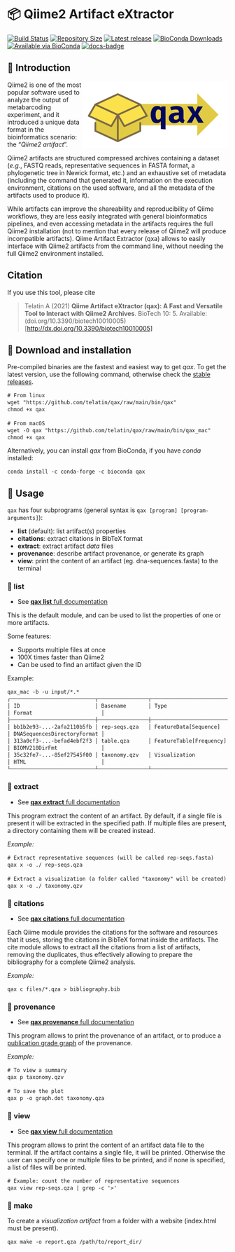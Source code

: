 # :package: Qiime2 Artifact eXtractor

[![Build Status](https://travis-ci.com/telatin/qax.svg?branch=main)](https://travis-ci.com/telatin/qax)
[![Repository Size](https://img.shields.io/github/languages/code-size/telatin/qax)](https://github.com/telatin/qax)
[![Latest release](https://img.shields.io/github/v/release/telatin/qax)](https://github.com/telatin/qax/releases)
[![BioConda Downloads](https://img.shields.io/conda/dn/bioconda/qax)](https://bioconda.github.io/recipes/qax/README.html)
[![Available via BioConda](https://img.shields.io/conda/vn/bioconda/qax)](https://bioconda.github.io/recipes/qax/README.html)
[![docs-badge](https://img.shields.io/badge/read-the%20docs-red)](https://telatin.github.io/qax)

## :book: Introduction

<a href="https://telatin.github.io/qax/" description="QAX documentation">
  <img alt="qax logo" align="right" width="333" height="153" src="https://raw.githubusercontent.com/telatin/qax/main/pages/qax.png">
</a>

Qiime2 is one of the most popular software used to analyze the output of metabarcoding experiment, and it introduced a unique data format in the bioinformatics scenario: the “_Qiime2 artifact_”.

Qiime2 artifacts are structured compressed archives containing a dataset (_e.g._, FASTQ reads, representative sequences in FASTA format, a phylogenetic tree in Newick format, etc.) and an exhaustive set of metadata (including the command that generated it, information on the execution environment, citations on the used software, and all the metadata of the artifacts used to produce it).

While artifacts can improve the shareability and reproducibility of Qiime workflows, they are less easily integrated with general bioinformatics pipelines, and even accessing metadata in the artifacts requires the full Qiime2 installation (not to mention that every release of Qiime2 will produce incompatible artifacts). Qiime Artifact Extractor (qxa) allows to easily interface with Qiime2 artifacts from the command line, without needing the full Qiime2 environment installed.


## Citation

If you use this tool, please cite

> Telatin A (2021) **Qiime Artifact eXtractor (qax): A Fast and Versatile Tool to Interact with Qiime2 Archives**. BioTech 10: 5. 
> Available: (doi.org/10.3390/biotech10010005)[http://dx.doi.org/10.3390/biotech10010005]

## :floppy_disk: Download and installation

Pre-compiled binaries are the fastest and easiest way to get _qax_. To get the latest version,
use the following command, otherwise check the [stable releases](https://github.com/telatin/qax/releases).  


```
# From linux
wget "https://github.com/telatin/qax/raw/main/bin/qax"
chmod +x qax

# From macOS
wget -O qax "https://github.com/telatin/qax/raw/main/bin/qax_mac"
chmod +x qax
```

Alternatively, you can install _qax_ from BioConda, if you have _conda_ installed:
```
conda install -c conda-forge -c bioconda qax
```

## :book: Usage

`qax` has four subprograms (general syntax is `qax [program] [program-arguments]`):

- **list** (default): list artifact(s) properties
- **citations**: extract citations in BibTeX format
- **extract**: extract artifact _data_ files
- **provenance**: describe artifact provenance, or generate its graph
- **view**: print the content of an artifact (eg. dna-sequences.fasta) to the terminal


### :page_facing_up: list


* See [**qax list** full documentation](pages/list.md)

This is the default module, and can be used to list the properties of one or more artifacts.

Some features:
* Supports multiple files at once
* 100X times faster than Qiime2
* Can be used to find an artifact given the ID

Example:
```
qax_mac -b -u input/*.*
┌───────────────────────────┬────────────────┬─────────────────────────┬─────────────────────────────┐
│ ID                        │ Basename       │ Type                    │ Format                      │
├───────────────────────────┼────────────────┼─────────────────────────┼─────────────────────────────┤
│ bb1b2e93-...-2afa2110b5fb │ rep-seqs.qza   │ FeatureData[Sequence]   │ DNASequencesDirectoryFormat │
│ 313a0cf3-...-befad4ebf2f3 │ table.qza      │ FeatureTable[Frequency] │ BIOMV210DirFmt              │
│ 35c32fe7-...-85ef27545f00 │ taxonomy.qzv   │ Visualization           │ HTML                        │
└───────────────────────────┴────────────────┴─────────────────────────┴─────────────────────────────┘
```

### :page_facing_up: extract


* See [**qax extract** full documentation](pages/extract.md)

This program extract the content of an artifact. By default, if a single file is present it will be extracted in the specified path. If multiple files are present, a directory containing them will be created instead.

_Example:_
```
# Extract representative sequences (will be called rep-seqs.fasta)
qax x -o ./ rep-seqs.qza

# Extract a visualization (a folder called "taxonomy" will be created)
qax x -o ./ taxonomy.qzv
```

### :page_facing_up: citations

* See [**qax citations** full documentation](pages/cite.md)

Each Qiime module provides the citations for the software and resources that it uses, storing the citations in BibTeX format inside the artifacts. The cite module allows to extract all the citations from a list of artifacts, removing the duplicates, thus effectively allowing to prepare the bibliography for a complete Qiime2 analysis.

_Example:_
```
qax c files/*.qza > bibliography.bib
```

### :page_facing_up: provenance

* See [**qax provenance** full documentation](pages/provenance.md)

This program allows to print the provenance of an artifact, or to produce a [publication grade graph](pages/qax-provenance.png) of the provenance.

_Example:_
```
# To view a summary
qax p taxonomy.qzv

# To save the plot
qax p -o graph.dot taxonomy.qza
```


### :page_facing_up: view

* See [**qax view** full documentation](pages/view.md)

This program allows to print the content of an artifact data file to the terminal.
If the artifact contains a single file, it will be printed. Otherwise the user can specify one or multiple files to be printed, and if none
is specified, a list of files will be printed.

```
# Example: count the number of representative sequences
qax view rep-seqs.qza | grep -c '>'
```

### :page_facing_up: make

To create a _visualization artifact_ from a folder with a website (index.html must
  be present).

```
qax make -o report.qza /path/to/report_dir/
```
